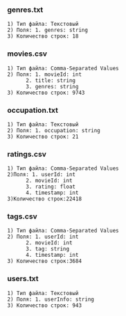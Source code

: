 ### genres.txt
    1) Тип файла: Текстовый
    2) Поля: 1. genres: string 
    3) Количество строк: 18

### movies.csv
    1) Тип файла: Comma-Separated Values
    2) Поля: 1. movieId: int
          2. title: string
          3. genres: string
    3) Количество строк: 9743

### occupation.txt
    1) Тип файла: Текстовый
    2) Поля: 1. occupation: string
    3) Количество строк: 21

### ratings.csv
    1) Тип файла: Comma-Separated Values
    2)Поля: 1. userId: int
          2. movieId: int
          3. rating: float
          4. timestamp: int
    3)Количество строк:22418

### tags.csv
    1) Тип файла: Comma-Separated Values
    2) Поля: 1. userId: int
          2. movieId: int
          3. tag: string
          4. timestamp: int
    3) Количество строк:3684

### users.txt
    1) Тип файла: Текстовый
    2) Поля: 1. userInfo: string
    3) Количество строк: 943

